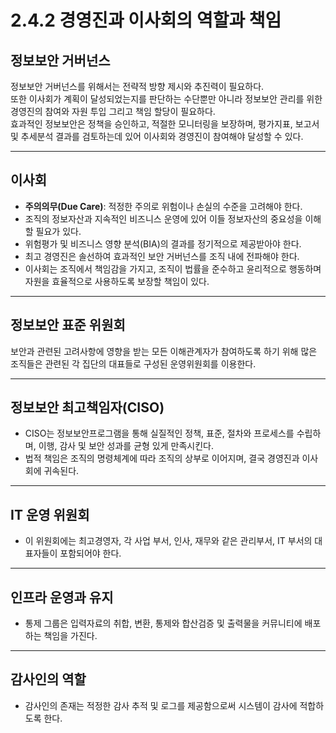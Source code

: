 # 2.4.2 경영진과 이사회의 역할과 책임

## 정보보안 거버넌스
정보보안 거버넌스를 위해서는 전략적 방향 제시와 추진력이 필요하다.  
또한 이사회가 계획이 달성되었는지를 판단하는 수단뿐만 아니라 정보보안 관리를 위한 경영진의 참여와 자원 투입 그리고 책임 할당이 필요하다.  
효과적인 정보보안은 정책을 승인하고, 적절한 모니터링을 보장하며, 평가지표, 보고서 및 추세분석 결과를 검토하는데 있어 이사회와 경영진이 참여해야 달성할 수 있다.

---

## 이사회
- **주의의무(Due Care)**: 적정한 주의로 위험이나 손실의 수준을 고려해야 한다.
- 조직의 정보자산과 지속적인 비즈니스 운영에 있어 이들 정보자산의 중요성을 이해할 필요가 있다.
- 위험평가 및 비즈니스 영향 분석(BIA)의 결과를 정기적으로 제공받아야 한다.
- 최고 경영진은 솔선하여 효과적인 보안 거버넌스를 조직 내에 전파해야 한다.
- 이사회는 조직에서 책임감을 가지고, 조직이 법률을 준수하고 윤리적으로 행동하며 자원을 효율적으로 사용하도록 보장할 책임이 있다.

---

## 정보보안 표준 위원회
보안과 관련된 고려사항에 영향을 받는 모든 이해관계자가 참여하도록 하기 위해 많은 조직들은 관련된 각 집단의 대표들로 구성된 운영위원회를 이용한다.

---

## 정보보안 최고책임자(CISO)
- CISO는 정보보안프로그램을 통해 실질적인 정책, 표준, 절차와 프로세스를 수립하며, 이행, 감사 및 보안 성과를 균형 있게 만족시킨다.
- 법적 책임은 조직의 명령체계에 따라 조직의 상부로 이어지며, 결국 경영진과 이사회에 귀속된다.

---

## IT 운영 위원회
- 이 위원회에는 최고경영자, 각 사업 부서, 인사, 재무와 같은 관리부서, IT 부서의 대표자들이 포함되어야 한다.

---

## 인프라 운영과 유지
- 통제 그룹은 입력자료의 취합, 변환, 통제와 합산검증 및 출력물을 커뮤니티에 배포하는 책임을 가진다.

---

## 감사인의 역할
- 감사인의 존재는 적정한 감사 추적 및 로그를 제공함으로써 시스템이 감사에 적합하도록 한다.
